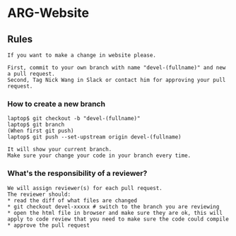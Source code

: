# ARG-Website

## Rules
	If you want to make a change in website please.

	First, commit to your own branch with name "devel-(fullname)" and new a pull request. 
	Second, Tag Nick Wang in Slack or contact him for approving your pull request.

### How to create a new branch
	laptop$ git checkout -b "devel-(fullname)"
	laptop$ git branch
	(When first git push)
	laptop$ git push --set-upstream origin devel-(fullname)

	It will show your current branch.
	Make sure your change your code in your branch every time.

### What's the responsibility of a reviewer?
	We will assign reviewer(s) for each pull request.
	The reviewer should:
	* read the diff of what files are changed
	* git checkout devel-xxxxx # switch to the branch you are reviewing
	* open the html file in browser and make sure they are ok, this will apply to code review that you need to make sure the code could compile
	* approve the pull request

 
